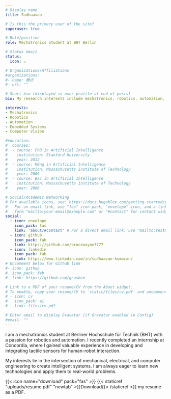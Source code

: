 ```yaml
---
# Display name
title: Sudhaavan

# Is this the primary user of the site?
superuser: true

# Role/position
role: Mechatronics Student at BHT Berlin

# Status emoji
status:
  icon: ☕️

# Organizations/Affiliations
#organizations:
#- name: 腾讯
#  url: ""

# Short bio (displayed in user profile at end of posts)
bio: My research interests include mechatronics, robotics, automation, and computer vision.

interests:
- Mechatronics
- Robotics
- Automation
- Embedded Systems
- Computer Vision

#education:
#  courses:
#  - course: PhD in Artificial Intelligence
#    institution: Stanford University
#    year: 2012
#  - course: MEng in Artificial Intelligence
#    institution: Massachusetts Institute of Technology
#    year: 2009
#  - course: BSc in Artificial Intelligence
#    institution: Massachusetts Institute of Technology
#    year: 2008

# Social/Academic Networking
# For available icons, see: https://docs.hugoblox.com/getting-started/page-builder/#icons
#   For an email link, use "fas" icon pack, "envelope" icon, and a link in the
#   form "mailto:your-email@example.com" or "#contact" for contact widget.
social:
  - icon: envelope
    icon_pack: fas
    link: 'about/#contact' # For a direct email link, use "mailto:test@example.org".
  - icon: github
    icon_pack: fab
    link: https://github.com/brucewayne7777
  - icon: linkedin
    icon_pack: fab
    link: https://www.linkedin.com/in/sudhaavan-kumaran/
# Uncomment below for Github link
#- icon: github
#  icon_pack: fab
#  link: https://github.com/gcushen

# Link to a PDF of your resume/CV from the About widget.
# To enable, copy your resume/CV to `static/files/cv.pdf` and uncomment the lines below.
# - icon: cv
#   icon_pack: ai
#   link: files/cv.pdf

# Enter email to display Gravatar (if Gravatar enabled in Config)
#email: ""
---
```


I am a mechatronics student at Berliner Hochschule für Technik (BHT) with a passion for robotics and automation. I recently completed an internship at Concordia, where I gained valuable experience in developing and integrating tactile sensors for human-robot interaction.

My interests lie in the intersection of mechanical, electrical, and computer engineering to create intelligent systems. I am always eager to learn new technologies and apply them to real-world problems.

{{< icon name="download" pack="fas" >}} {{< staticref "uploads/resume.pdf" "newtab" >}}Download{{< /staticref >}} my resumé as a PDF.
